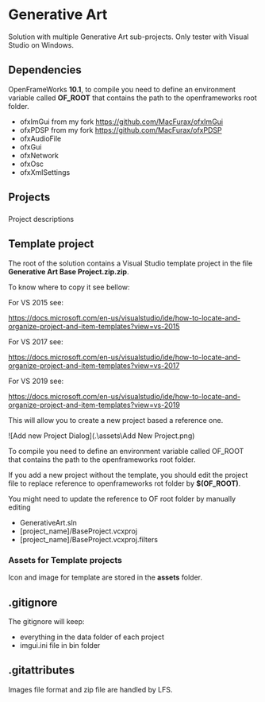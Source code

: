 # Generative Art

Solution with multiple Generative Art sub-projects. Only tester with Visual Studio on Windows.

## Dependencies

OpenFrameWorks **10.1**, to compile you need to define an environment variable called **OF_ROOT** that contains the path to the openframeworks root folder.

- ofxImGui from my fork https://github.com/MacFurax/ofxImGui
- ofxPDSP from my fork https://github.com/MacFurax/ofxPDSP
- ofxAudioFile
- ofxGui
- ofxNetwork
- ofxOsc
- ofxXmlSettings

## Projects

### <Project Name>

Project descriptions

## Template project

The root of the solution contains a Visual Studio template project in the file **Generative Art Base Project.zip.zip**.

To know where to copy it see bellow:

For VS 2015 see:

https://docs.microsoft.com/en-us/visualstudio/ide/how-to-locate-and-organize-project-and-item-templates?view=vs-2015

For VS 2017 see:

https://docs.microsoft.com/en-us/visualstudio/ide/how-to-locate-and-organize-project-and-item-templates?view=vs-2017

For VS 2019 see:

https://docs.microsoft.com/en-us/visualstudio/ide/how-to-locate-and-organize-project-and-item-templates?view=vs-2019

This will allow you to create a new project based a reference one.

![Add new Project Dialog](.\assets\Add New Project.png)

To compile you need to define an environment variable called OF_ROOT that contains the path to the openframeworks root folder.

If you add a new project without the template, you should edit the project file to replace reference to openframeworks rot folder by **$(OF_ROOT)**.

You might need to update the reference to OF root folder by manually editing

* GenerativeArt.sln
* [project_name]/BaseProject.vcxproj
* [project_name]/BaseProject.vcxproj.filters

### Assets for Template projects

Icon and image for template are stored in the **assets** folder. 

## .gitignore

The gitignore will keep:

- everything in the data folder of each project
- imgui.ini file in bin folder

## .gitattributes

Images file format and zip file are handled by LFS.